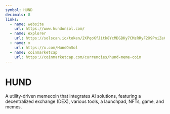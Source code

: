 ```yaml
---
symbol: HUND
decimals: 8
links:
  - name: website
    url: https://www.hundonsol.com/
  - name: explorer
    url: https://solscan.io/token/2XPqoKfJitk8YcMDGBKy7CMzRRyF2X9PniZeCykDUZev
  - name: x
    url: https://x.com/HundOnSol
  - name: coinmarketcap
    url: https://coinmarketcap.com/currencies/hund-meme-coin
---
```


# HUND

A utility-driven memecoin that integrates AI solutions, featuring a decentralized exchange (DEX), various tools, a launchpad, NFTs, game, and memes.
